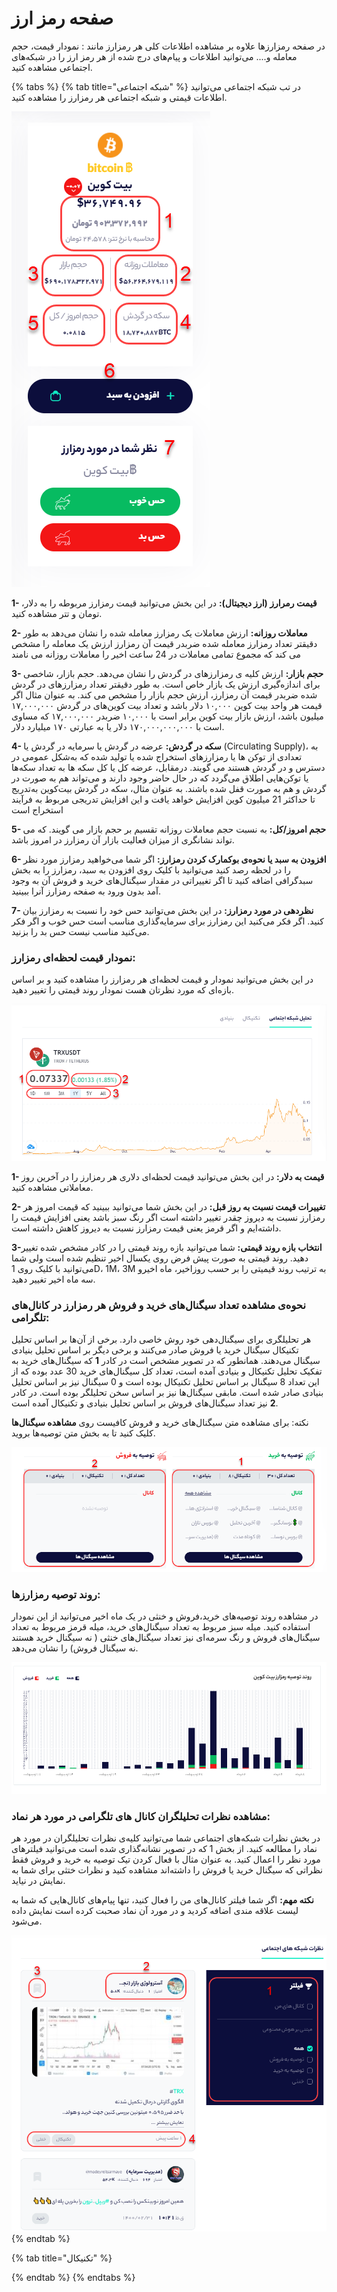 # صفحه رمز ارز

در صفحه رمزارزها علاوه بر مشاهده اطلاعات کلی هر رمزارز مانند : نمودار قیمت، حجم معامله و.... می‌توانید اطلاعات و پیام‌های درج شده از هر رمز ارز را در شبکه‌های اجتماعی مشاهده کنید.

{% tabs %}
{% tab title="شبکه اجتماعی" %}
در تب شبکه اجتماعی می‌توانید اطلاعات قیمتی و شبکه اجتماعی هر رمزارز را مشاهده کنید.

![](../.gitbook/assets/image%20%281%29.png)

**1- قیمت رمرارز \(ارز دیجیتال\):** در این بخش می‌توانید قیمت رمزارز مربوطه را به دلار، تومان و تتر مشاهده کنید.

**2- معاملات روزانه:** ارزش معاملات یک رمزارز معامله شده را نشان می‌دهد به طور دقیقتر تعداد رمزارز معامله شده ضربدر قیمت آن رمزارز ارزش یک معامله را مشخص می کند که مجموع تمامی معاملات در 24 ساعت اخیر را معاملات روزانه می نامند

**3- حجم بازار:** ارزش کلیه ی رمزارزهای در گردش را نشان می‌دهد. حجم بازار، شاخصی برای اندازه‌گیری ارزش یک بازار خاص است. به طور دقیقتر تعداد رمزارزهای در گردش شده ضربدر قیمت آن رمزارز، ارزش حجم بازار را مشخص می کند. به عنوان مثال اگر قیمت هر واحد بیت کوین ۱۰,۰۰۰ دلار باشد و تعداد بیت کوین‌های در گردش ۱۷,۰۰۰,۰۰۰ میلیون باشد، ارزش بازار بیت کوین برابر است با ۱۰,۰۰۰ ضربدر ۱۷,۰۰۰,۰۰۰ که مساوی است با ۱۷۰,۰۰۰,۰۰۰,۰۰۰ دلار یا به عبارتی ۱۷۰ میلیارد دلار.

**4- سکه در گردش:** عرضه در گردش یا سرمایه در گردش یا \(Circulating Supply\)، به تعدادی از توکن ها یا رمزارزهای استخراج شده یا تولید شده که به‌شکل عمومی در دسترس و در گردش هستند می گویند. درمقابل، عرضه کل یا کل سکه ها به تعداد سکه‌ها یا توکن‌هایی اطلاق می‌گردد که در حال حاضر وجود دارند و می‌تواند هم به صورت در گردش و هم به صورت قفل شده‌ باشند. به عنوان مثال، سکه در گردش بیت‌کوین به‌تدریج تا حداکثر 21 میلیون کوین افزایش خواهد یافت و این افزایش تدریجی مربوط به فرآیند استخراج است

**5- حجم امروز/کل:** به نسبت حجم معاملات روزانه تقسیم بر حجم بازار می گویند. که می تواند نشانگری از میزان فعالیت بازار آن رمزارز در امروز باشد.

**6- افزودن به سبد  یا نحوه‌ی بوکمارک کردن رمزارز:** اگر شما می‌خواهید رمزارز مورد نظر را در لحظه رصد کنید می‌توانید با کلیک روی افزودن به سبد، رمزارز را به بخش سبدگرافی اضافه کنید تا اگر تغییراتی در مقدار سیگنال‌های خرید و فروش آن به وجود آمد بدون ورود به صفحه رمزارز آنرا ببینید.

**7- نظردهی در مورد رمزارز:** در این بخش می‌توانید حس خود را نسبت به رمزارز بیان کنید. اگر فکر می‌کنید این رمزارز برای سرمایه‌گذاری مناسب است حس خوب و اگر فکر می‌کنید مناسب نیست حس بد را بزنید.

### نمودار قیمت لحظه‌ای رمزارز:

در این بخش می‌توانید نمودار و قیمت لحظه‌ای هر رمزارز را مشاهده کنید و بر اساس بازه‌ای که مورد نظرتان هست نمودار روند قیمتی را تغییر دهید.

![](../.gitbook/assets/qymt-lhzh-ay%20%281%29.png)

**1- قیمت به دلار:** در این بخش می‌توانید قیمت لحظه‌ای دلاری هر رمزارز را در آخرین روز معاملاتی مشاهده کنید.

**2- تغییرات قیمت نسبت به روز قبل:** در این بخش شما می‌توانید ببینید که قیمت امروز هر رمزارز نسبت به دیروز چقدر تغییر داشته است اگر رنگ سبز باشد یعنی افزایش قیمت را داشته‌ایم و اگر قرمز یعنی قیمت رمزارز نسبت به دیروز کاهش داشته است.

**3-انتخاب بازه روند قیمتی:** شما می‌توانید بازه روند قیمتی را در کادر مشخص شده تغییر دهید. روند قیمتی به صورت پیش فرض روی یکسال اخیر تنظیم شده است ولی شما می‌توانید با کلیک روی 1D، 1M، 3M به ترتیب روند قیمیتی را بر حسب روزاخیر، ماه اخیرو سه ماه اخیر تغییر دهید.

### نحوه‌ی مشاهده تعداد سیگنال‌های خرید و فروش هر رمزارز در کانال‌های تلگرامی:

هر تحلیلگری برای سیگنال‌دهی خود روش خاصی دارد. برخی از آن‌ها بر اساس تحلیل تکنیکال سیگنال خرید یا فروش صادر می‌کنند و برخی دیگر بر اساس تحلیل بنیادی سیگنال می‌دهند. همانطور که در تصویر مشخص است در کادر **1** که سیگنال‌های خرید به تفکیک تحلیل تکنیکال و بنیادی آمده است، تعداد کل سیگنال‌های خرید 30 عدد بوده که از این تعداد 8 سیگنال بر اساس تحلیل تکنیکال بوده است و 0 سیگنال نیز بر اساس تحلیل بنیادی صادر شده است. مابقی سیگنال‌ها نیز بر اساس سخن تحلیلگر بوده است. در کادر **2** نیز تعداد سیگنال‌های فروش بر اساس تحلیل بنیادی و تکنیکال آمده است. 

نکته: برای مشاهده متن سیگنال‌های خرید و فروش کافیست روی **مشاهده سیگنال‌ها** کلیک کنید تا به بخش متن توصیه‌ها بروید.

![](../.gitbook/assets/twsyh-khryd-w-frwsh.png)

### روند توصیه رمزارزها:

در مشاهده روند توصیه‌های خرید،فروش و خنثی در یک ماه اخیر می‌توانید از این نمودار استفاده کنید. میله سبز مربوط به تعداد سیگنال‌های خرید، میله قرمز مربوط به تعداد سیگنال‌های فروش و رنگ سرمه‌ای نیز تعداد سیگنال‌های خنثی \( نه سیگنال خرید هستند نه سیگنال فروش\) را نشان می‌دهد.

![](../.gitbook/assets/rwnd-twsyh-rmzarz.png)

### **مشاهده نظرات تحلیلگران کانال های تلگرامی در مورد هر نماد:**

در بخش نظرات شبکه‌های اجتماعی شما می‌توانید کلیه‌ی نظرات تحلیلگران در مورد هر نماد را مطالعه کنید. از بخش 1 که در تصویر نشانه‌گذاری شده است می‌توانید فیلترهای مورد نظر را اعمال کنید. به عنوان مثال با فعال کردن تیک توصیه به خرید و فروش فقط نظراتی که سیگنال خرید یا فروش را داشته‌اند مشاهده کنید و نظرات ختثی برای شما به  نمایش در نیاید.

**نکته مهم:** اگر شما فیلتر کانال‌های من را فعال کنید، تنها پیام‌های کانال‌هایی که شما به لیست علاقه مندی اضافه کردید و در مورد آن نماد صحبت کرده است نمایش داده می‌شود.

![](../.gitbook/assets/rmzarz-y.png)
{% endtab %}

{% tab title="تکنیکال" %}

{% endtab %}
{% endtabs %}













